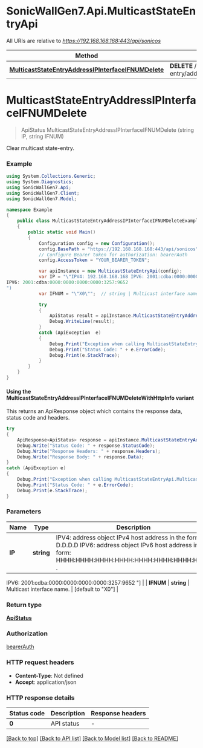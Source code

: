 # SonicWallGen7.Api.MulticastStateEntryApi

All URIs are relative to *https://192.168.168.168:443/api/sonicos*

| Method | HTTP request | Description |
|--------|--------------|-------------|
| [**MulticastStateEntryAddressIPInterfaceIFNUMDelete**](MulticastStateEntryApi.md#multicaststateentryaddressipinterfaceifnumdelete) | **DELETE** /multicast/state-entry/address/{IP}/interface/{IFNUM} |  |

<a id="multicaststateentryaddressipinterfaceifnumdelete"></a>
# **MulticastStateEntryAddressIPInterfaceIFNUMDelete**
> ApiStatus MulticastStateEntryAddressIPInterfaceIFNUMDelete (string IP, string IFNUM)



Clear multicast state-entry.

### Example
```csharp
using System.Collections.Generic;
using System.Diagnostics;
using SonicWallGen7.Api;
using SonicWallGen7.Client;
using SonicWallGen7.Model;

namespace Example
{
    public class MulticastStateEntryAddressIPInterfaceIFNUMDeleteExample
    {
        public static void Main()
        {
            Configuration config = new Configuration();
            config.BasePath = "https://192.168.168.168:443/api/sonicos";
            // Configure Bearer token for authorization: bearerAuth
            config.AccessToken = "YOUR_BEARER_TOKEN";

            var apiInstance = new MulticastStateEntryApi(config);
            var IP = "\"IPV4: 192.168.168.168 IPV6: 2001:cdba:0000:0000:0000:0000:3257:9652 \"";  // string | IPV4: address object IPv4 host address in the form: D.D.D.D IPV6: address object IPv6 host address in the form: HHHH:HHHH:HHHH:HHHH:HHHH:HHHH:HHHH:HHHH . (default to "IPV4: 192.168.168.168
IPV6: 2001:cdba:0000:0000:0000:0000:3257:9652
")
            var IFNUM = "\"X0\"";  // string | Multicast interface name. (default to "X0")

            try
            {
                ApiStatus result = apiInstance.MulticastStateEntryAddressIPInterfaceIFNUMDelete(IP, IFNUM);
                Debug.WriteLine(result);
            }
            catch (ApiException  e)
            {
                Debug.Print("Exception when calling MulticastStateEntryApi.MulticastStateEntryAddressIPInterfaceIFNUMDelete: " + e.Message);
                Debug.Print("Status Code: " + e.ErrorCode);
                Debug.Print(e.StackTrace);
            }
        }
    }
}
```

#### Using the MulticastStateEntryAddressIPInterfaceIFNUMDeleteWithHttpInfo variant
This returns an ApiResponse object which contains the response data, status code and headers.

```csharp
try
{
    ApiResponse<ApiStatus> response = apiInstance.MulticastStateEntryAddressIPInterfaceIFNUMDeleteWithHttpInfo(IP, IFNUM);
    Debug.Write("Status Code: " + response.StatusCode);
    Debug.Write("Response Headers: " + response.Headers);
    Debug.Write("Response Body: " + response.Data);
}
catch (ApiException e)
{
    Debug.Print("Exception when calling MulticastStateEntryApi.MulticastStateEntryAddressIPInterfaceIFNUMDeleteWithHttpInfo: " + e.Message);
    Debug.Print("Status Code: " + e.ErrorCode);
    Debug.Print(e.StackTrace);
}
```

### Parameters

| Name | Type | Description | Notes |
|------|------|-------------|-------|
| **IP** | **string** | IPV4: address object IPv4 host address in the form: D.D.D.D IPV6: address object IPv6 host address in the form: HHHH:HHHH:HHHH:HHHH:HHHH:HHHH:HHHH:HHHH . | [default to &quot;IPV4: 192.168.168.168
IPV6: 2001:cdba:0000:0000:0000:0000:3257:9652
&quot;] |
| **IFNUM** | **string** | Multicast interface name. | [default to &quot;X0&quot;] |

### Return type

[**ApiStatus**](ApiStatus.md)

### Authorization

[bearerAuth](../README.md#bearerAuth)

### HTTP request headers

 - **Content-Type**: Not defined
 - **Accept**: application/json


### HTTP response details
| Status code | Description | Response headers |
|-------------|-------------|------------------|
| **0** | API status |  -  |

[[Back to top]](#) [[Back to API list]](../README.md#documentation-for-api-endpoints) [[Back to Model list]](../README.md#documentation-for-models) [[Back to README]](../README.md)


